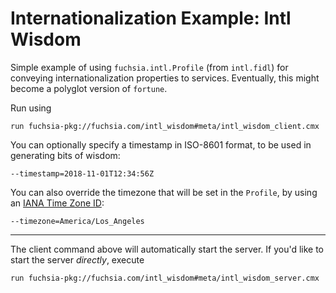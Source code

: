 # Internationalization Example: Intl Wisdom

Simple example of using `fuchsia.intl.Profile` (from `intl.fidl`) for conveying
internationalization properties to services. Eventually, this might become a
polyglot version of `fortune`.

Run using

```
run fuchsia-pkg://fuchsia.com/intl_wisdom#meta/intl_wisdom_client.cmx
```

You can optionally specify a timestamp in ISO-8601 format, to be used in
generating bits of wisdom:

```
--timestamp=2018-11-01T12:34:56Z
```

You can also override the timezone that will be set in the `Profile`, by using
an
[IANA Time Zone ID](http://en.wikipedia.org/wiki/List_of_tz_database_time_zones#List):

```
--timezone=America/Los_Angeles
```

********************************************************************************

The client command above will automatically start the server. If you'd like to
start the server _directly_, execute

```
run fuchsia-pkg://fuchsia.com/intl_wisdom#meta/intl_wisdom_server.cmx
```
